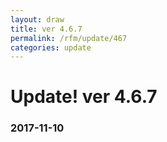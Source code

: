 ```yaml
---
layout: draw
title: ver 4.6.7
permalink: /rfm/update/467
categories: update
---
```



# Update! ver 4.6.7
### 2017-11-10
